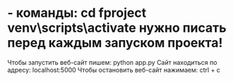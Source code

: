 # - команды: cd fproject venv\scripts\activate нужно писать перед каждым запуском проекта!
Чтобы запустить веб-сайт пишем: python app.py 
Сайт находиться по адресу: localhost:5000 
Чтобы остановить веб-сайт нажимаем: ctrl + c
